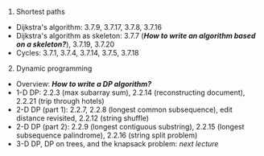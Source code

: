 1. Shortest paths
- Dijkstra's algorithm: 3.7.9, 3.7.17, 3.7.8, 3.7.16
- Dijkstra's algorithm as skeleton: 3.7.7 (***How to write an algorithm based on a skeleton?***), 3.7.19, 3.7.20
- Cycles: 3.7.1, 3.7.4, 3.7.14, 3.7.5, 3.7.18

2. Dynamic programming
- Overview: ***How to write a DP algorithm?***
- 1-D DP: 2.2.3 (max subarray sum), 2.2.14 (reconstructing document), 2.2.21 (trip through hotels)
- 2-D DP (part 1): 2.2.7, 2.2.8 (longest common subsequence), edit distance revisited, 2.2.12 (string shuffle)
- 2-D DP (part 2): 2.2.9 (longest contiguous substring), 2.2.15 (longest subsequence palindrome), 2.2.16 (string split problem)
- 3-D DP, DP on trees, and the knapsack problem: *next lecture*